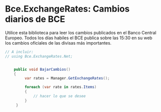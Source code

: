# Bce.ExchangeRates: Cambios diarios de BCE

Utilice esta biblioteca para leer los cambios publicados en el Banco Central Europeo. Todos los días habiles el BCE publica sobre las 15:30 en su web los cambios oficiales de las divisas más importantes. 

```C#
// A incluir:           
// using Bce.ExchangeRates.Net;


    public void BajarCambios()
    {  
         var rates = Manager.GetExchangeRates();

         foreach (var rate in rates.Items)
         {
             // hacer lo que se desee
         }            
     }

```
